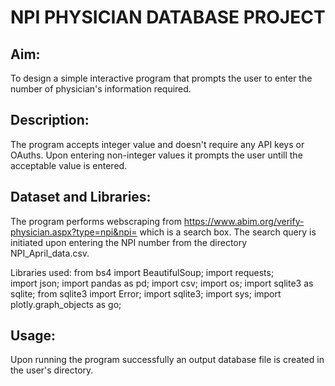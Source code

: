 # NPI PHYSICIAN DATABASE PROJECT
## Aim: 
To design a simple interactive program that prompts the user to enter the number of physician's information required. 

## Description:
The program accepts integer value and doesn't require any API keys or OAuths. Upon entering non-integer values it prompts the user untill the acceptable value is entered. 

## Dataset and Libraries:
The program performs webscraping from https://www.abim.org/verify-physician.aspx?type=npi&npi= which is a search box. The search query is initiated upon entering the NPI number from the directory NPI_April_data.csv. 

Libraries used:
from bs4 import BeautifulSoup;
import requests;                                                     
import json;
import pandas as pd;
import csv;
import os;
import sqlite3 as sqlite;
from sqlite3 import Error;
import sqlite3;
import sys;
import plotly.graph_objects as go;

## Usage:
Upon running the program successfully an output database file is created in the user's directory. 


